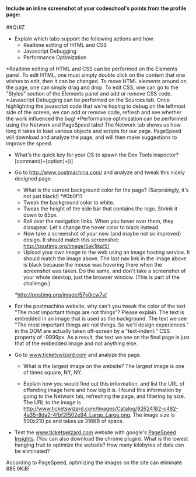 #### Include an inline screenshot of your codeschool's points from the profile page:

<!-- Modify the Markdown to include your answers. Don't delete the questions! -->

##QUIZ
* Explain which tabs support the following actions and how.
  * Realtime editing of HTML and CSS 
  * Javascript Debugging
  * Performance Optimization 

*Realtime editing of HTML and CSS can be performed on the Elements panel. To edit HTML, one must simply double click on the content that one wishes to edit, then it can be changed. To move HTML elements around on the page, one can simply drag and drop. To edit CSS, one can go to the "Styles" section of the Elements panel and add or remove CSS code.
*Javascript Debugging can be performed on the Sources tab. Once highlighting the javascript code that we're hoping to debug on the leftmost side of the screen, we can add or remove code, refresh and see whether the work influenced the bug!
*Performance optimization can be performed using the Network and PageSpeed tabs! The Network tab shows us how long it takes to load various objects and scripts for our page. PageSpeed will download and analyze the page, and will then make suggestions to improve the speed.

* What's the quick key for your OS to spawn the Dev Tools inspector?
[command]+[option]+[i]

* Go to http://www.postmachina.com/ and analyze and tweak this nicely designed page.
  * What is the current background color for the page?  (Surprisingly, it's not just black!)
  *#0b0f11
  * Tweak the background color to white.
  * Tweak the height of the side bar that contains the logo.  Shrink it down to 85px.
  * Roll over the navigation links.  When you hover over them, they dissapear.  Let's change the hover color to black instead.
  * Now take a screenshot of your new (and maybe not so improved) design.  It should match this screenshot: http://postimg.org/image/5ak1jkpl5/
  * Upload your own image to the web using an image hosting service.  It should match the image above. The last nav link in the image above is black because the mouse was hovering there when the screenshot was taken. Do the same, and don't take a screenshot of your whole desktop, just the browser window. (This is part of the challenge.)

  *http://postimg.org/image/57y0icw7v/

* For the postmachina website, why can't you tweak the color of the text "The most important things are not things"?  Please explain.
The text is embedded in an image that is used as the background. The text we see "The most important things are not things. So we'll design experiences." in the DOM are actually taken off-screen by a "text-indent:" CSS property of -9999px. As a result, the text we see on the final page is just that of the embedded image and not anything else.

* Go to www.ticketswizard.com and analyze the page.  
  * What is the largest image on the website? 
  The largest image is one of times square, NY, NY.

  * Explain how you would find out this information, and list the URL of offending image here and how big it is.
  I found this information by going to the Network tab, refreshing the page, and filtering by size. The URL to the image is http://www.ticketswizard.com/Images/Catalog/92624182-c482-4a35-8da2-4fbf2f502e94_Large_Large.png.
  The image size is 500x210 px and takes us 316KB of space.

* Test the www.ticketswizard.com website with google's [PageSpeed Insights](http://www.ticketswizard.com/).  (You can also download the chrome plugin).  What is the lowest hanging fruit to optimize the website?  How many kilobytes of data can be eliminated?

According to PageSpeed, optimizing the images on the site can eliminate 885.9KiB!